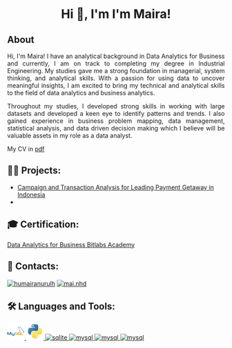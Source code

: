 <h1 align="center">Hi 👋, I'm I'm Maira!</h1>
<h2>About</h2>
<p align="justify"> Hi, I'm Maira! I have an analytical background in Data Analytics for Business and currently, I am on track to completing my degree in Industrial Engineering.  My studies gave me a strong foundation in managerial, system thinking, and analytical skills.  With a passion for using data to uncover meaningful insights, I am excited to bring my technical and analytical skills to the field of data analytics and business analytics.</p>

<p align="justify">Throughout my studies, I developed strong skills in working with large datasets and developed a keen eye to identify patterns and trends. I also gained experience in business problem mapping, data management, statistical analysis, and data driven decision making which I believe will be valuable assets in my role as a data analyst.</p>

My CV in [pdf](https://github.com/Maira-Nurul/Data-Analyst-Projects/blob/main/CV%20ATS_Humaira%20Nurul%20Hadi.pdf)

<h2>👩‍💻 Projects:</h2>

- [Campaign and Transaction Analysis for Leading Payment Getaway in Indonesia](https://github.com/Maira-Nurul/Campaign-and-Transaction-Analysis-for-a-Leading-Payement-Gateway-in-Indonesia)
- 


<h2>🎓 Certification:</h2>

[Data Analytics for Business Bitlabs Academy](https://github.com/Maira-Nurul/Data-Analyst-Projects/blob/main/Bitlabs%20Certificate.pdf)


<h2>📧 Contacts:</h2>
<p align="left">
<a href="https://linkedin.com/in/humairanurulh" target="blank"><img align="center" src="https://raw.githubusercontent.com/rahuldkjain/github-profile-readme-generator/master/src/images/icons/Social/linked-in-alt.svg" alt="humairanurulh" height="30" width="40" /></a>
<a href="https://instagram.com/mai.nhd" target="blank"><img align="center" src="https://raw.githubusercontent.com/rahuldkjain/github-profile-readme-generator/master/src/images/icons/Social/instagram.svg" alt="mai.nhd" height="30" width="40" /></a>
</p>


<h2 align="left"> 🛠️ Languages and Tools:</h2>
<p align="left"> <a href="https://www.mysql.com/" target="_blank" rel="noreferrer"> <img src="https://raw.githubusercontent.com/devicons/devicon/master/icons/mysql/mysql-original-wordmark.svg" alt="mysql" width="40" height="40"/> </a> <a href="https://www.python.org" target="_blank" rel="noreferrer"> <img src="https://raw.githubusercontent.com/devicons/devicon/master/icons/python/python-original.svg" alt="python" width="40" height="40"/> </a> <a href="https://www.sqlite.org/" target="_blank" rel="noreferrer"> <img src="https://www.vectorlogo.zone/logos/sqlite/sqlite-icon.svg" alt="sqlite" width="40" height="40"/> </a> <a href="https://www.mysql.com/" target="_blank" rel="noreferrer"> <img src="https://images.softwaresuggest.com/software_logo/1518603850_ExtendSim-logo.png" alt="mysql" width="70" height="40"/> </a> <a href="https://www.mysql.com/" target="_blank" rel="noreferrer"> <img src="https://cdn.cs.1worldsync.com/a5/f2/a5f2cbeb-1245-453d-b46c-5a861e11ccdd.jpg" alt="mysql" width="50" height="40"/> </a> <a href="https://www.mysql.com/" target="_blank" rel="noreferrer"> <img src="https://1000logos.net/wp-content/uploads/2022/03/Tableau-Logo.jpg" alt="mysql" width="70" height="40"/> </a> </p>
